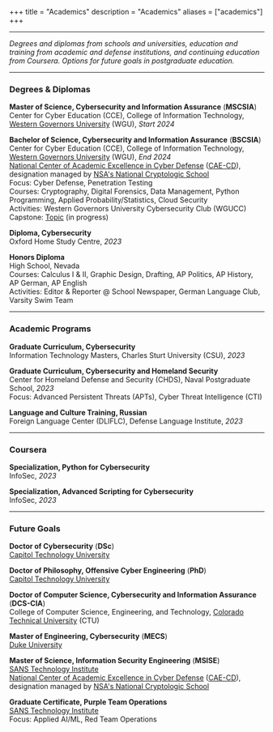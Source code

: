 +++
title = "Academics"
description = "Academics"
aliases = ["academics"]
+++

---

*Degrees and diplomas from schools and universities, education and training from academic and defense institutions, and continuing education from Coursera. Options for future goals in postgraduate education.*

---

### Degrees & Diplomas


**Master of Science, Cybersecurity and Information Assurance** (**MSCSIA**) \
Center for Cyber Education (CCE), College of Information Technology, [Western Governors University](https://www.wgu.edu/online-it-degrees/cybersecurity-information-assurance-masters-program.html) (WGU), *Start 2024*


**Bachelor of Science, Cybersecurity and Information Assurance** (**BSCSIA**) \
Center for Cyber Education (CCE), College of Information Technology, [Western Governors University](https://www.wgu.edu/online-it-degrees/cybersecurity-information-assurance-bachelors-program.html) (WGU), *End 2024* \
[National Center of Academic Excellence in Cyber Defense](https://www.wgu.edu/online-it-degrees/cybersecurity-information-assurance-bachelors-program/cae-cde-program-designation.html) ([CAE-CD](https://caecommunity.org/about-us/what-cae-cybersecurity)), designation managed by [NSA's National Cryptologic School](https://www.nsa.gov/Academics/Centers-of-Academic-Excellence/) \
Focus: Cyber Defense, Penetration Testing \
Courses: Cryptography, Digital Forensics, Data Management, Python Programming, Applied Probability/Statistics, Cloud Security \
Activities: Western Governors University Cybersecurity Club (WGUCC) \
Capstone: [Topic](https://noahsec.pro/writing) (in progress) 


**Diploma, Cybersecurity** \
Oxford Home Study Centre, *2023*


**Honors Diploma** \
High School, Nevada \
Courses: Calculus I & II, Graphic Design, Drafting, AP Politics, AP History, AP German, AP English \
Activities: Editor & Reporter @ School Newspaper, German Language Club, Varsity Swim Team


---


### Academic Programs


**Graduate Curriculum, Cybersecurity** \
Information Technology Masters, Charles Sturt University (CSU), *2023*


**Graduate Curriculum, Cybersecurity and Homeland Security** \
Center for Homeland Defense and Security (CHDS), Naval Postgraduate School, *2023* \
Focus: Advanced Persistent Threats (APTs), Cyber Threat Intelligence (CTI)


**Language and Culture Training, Russian** \
Foreign Language Center (DLIFLC), Defense Language Institute, *2023*


---


### Coursera


**Specialization, Python for Cybersecurity** \
InfoSec, *2023*


**Specialization, Advanced Scripting for Cybersecurity** \
InfoSec, *2023*


---


### Future Goals


**Doctor of Cybersecurity** (**DSc**) \
[Capitol Technology University](https://www.captechu.edu/degrees-and-programs/doctoral-degrees/doctorate-in-cybersecurity)


**Doctor of Philosophy, Offensive Cyber Engineering** (**PhD**) \
[Capitol Technology University](https://www.captechu.edu/degrees-and-programs/doctoral-degrees/offensive-cyber-engineering-phd)


**Doctor of Computer Science, Cybersecurity and Information Assurance** (**DCS-CIA**) \
College of Computer Science, Engineering, and Technology, [Colorado Technical University](https://www.coloradotech.edu/degrees/doctorates/computer-science/cybersecurity-information-assurance) (CTU)


**Master of Engineering, Cybersecurity** (**MECS**) \
[Duke University](https://cybersecurity.meng.duke.edu/degree)


**Master of Science, Information Security Engineering** (**MSISE**) \
[SANS Technology Institute](https://www.sans.edu/cyber-security-programs/masters-degree/?msc=main-nav) \
[National Center of Academic Excellence in Cyber Defense](https://www.wgu.edu/online-it-degrees/cybersecurity-information-assurance-bachelors-program/cae-cde-program-designation.html) ([CAE-CD](https://caecommunity.org/about-us/what-cae-cybersecurity)), designation managed by [NSA's National Cryptologic School](https://www.nsa.gov/Academics/Centers-of-Academic-Excellence/)


**Graduate Certificate, Purple Team Operations** \
[SANS Technology Institute](https://www.sans.edu/cyber-security-programs/graduate-certificate-purple-team/) \
Focus: Applied AI/ML, Red Team Operations